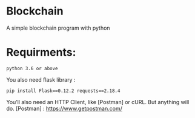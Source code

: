 # Blockchain
A simple blockchain program with python 


# Requirments:

```
python 3.6 or above
```

You also need flask library :
```
pip install Flask==0.12.2 requests==2.18.4 
```

You’ll also need an HTTP Client, like [Postman] or cURL. But anything will do.
[Postman] : https://www.getpostman.com/